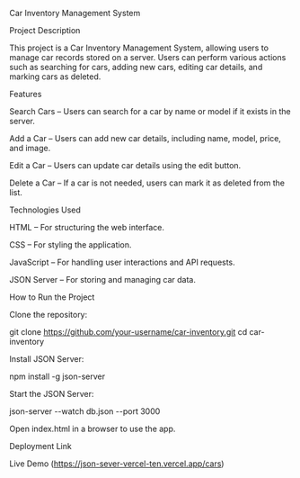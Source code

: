 Car Inventory Management System

Project Description

This project is a Car Inventory Management System, allowing users to manage car records stored on a server. Users can perform various actions such as searching for cars, adding new cars, editing car details, and marking cars as deleted.

Features

Search Cars – Users can search for a car by name or model if it exists in the server.
<!if it dosent submit just create click submit then refresh just incase>

Add a Car – Users can add new car details, including name, model, price, and image.

Edit a Car – Users can update car details using the edit button.

Delete a Car – If a car is not needed, users can mark it as deleted from the list.

Technologies Used

HTML – For structuring the web interface.

CSS – For styling the application.

JavaScript – For handling user interactions and API requests.

JSON Server – For storing and managing car data.

How to Run the Project

Clone the repository:

git clone https://github.com/your-username/car-inventory.git
cd car-inventory

Install JSON Server:

npm install -g json-server

Start the JSON Server:

json-server --watch db.json --port 3000

Open index.html in a browser to use the app.

Deployment Link

Live Demo (https://json-sever-vercel-ten.vercel.app/cars)

